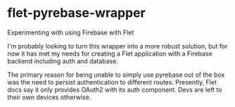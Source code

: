 # flet-pyrebase-wrapper
Experimenting with using Firebase with Flet

I'm probably looking to turn this wrapper into a more robust solution,
but for now it has met my needs for creating a Flet application with a 
Firebase backend including auth and database.

The primary reason for being unable to simply use pyrebase out of the
box was the need to persist authentication to different routes. Presently,
Flet docs say it only provides OAuth2 with its auth component. Devs are left
to their own devices otherwise.
